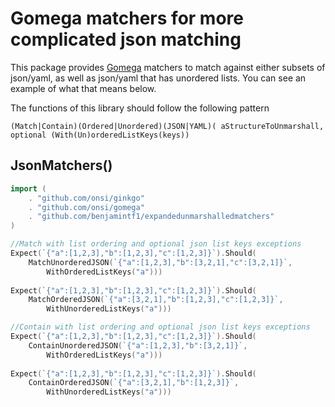Gomega matchers for more complicated json matching
==================================

This package provides [Gomega](https://github.com/onsi/gomega) matchers to match against either subsets of json/yaml, as well
as json/yaml that has unordered lists. You can see an example of what that means below.

The functions of this library should follow the following pattern

```
(Match|Contain)(Ordered|Unordered)(JSON|YAML)( aStructureToUnmarshall, optional (With(Un)orderedListKeys(keys))
```

JsonMatchers()
-------------------
```go 
import (
	. "github.com/onsi/ginkgo"
	. "github.com/onsi/gomega"
	. "github.com/benjamintf1/expandedunmarshalledmatchers"
)

//Match with list ordering and optional json list keys exceptions
Expect(`{"a":[1,2,3],"b":[1,2,3],"c":[1,2,3]}`).Should(
	MatchUnorderedJSON(`{"a":[1,2,3],"b":[3,2,1],"c":[3,2,1]}`,
		WithOrderedListKeys("a"))) 
		
Expect(`{"a":[1,2,3],"b":[1,2,3],"c":[1,2,3]}`).Should(
	MatchOrderedJSON(`{"a":[3,2,1],"b":[1,2,3],"c":[1,2,3]}`,
		WithUnorderedListKeys("a")))

//Contain with list ordering and optional json list keys exceptions
Expect(`{"a":[1,2,3],"b":[1,2,3],"c":[1,2,3]}`).Should(
	ContainUnorderedJSON(`{"a":[1,2,3],"b":[3,2,1]}`,
		WithOrderedListKeys("a")))
		
Expect(`{"a":[1,2,3],"b":[1,2,3],"c":[1,2,3]}`).Should(
	ContainOrderedJSON(`{"a":[3,2,1],"b":[1,2,3]}`, 
		WithUnorderedListKeys("a")))


```
